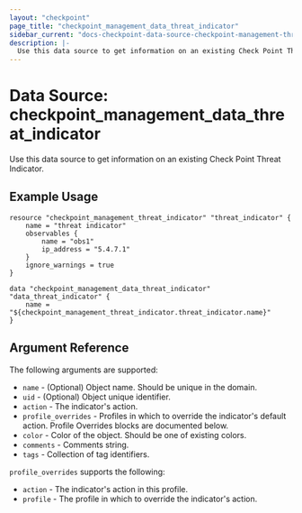 ```yaml
---
layout: "checkpoint"
page_title: "checkpoint_management_data_threat_indicator"
sidebar_current: "docs-checkpoint-data-source-checkpoint-management-threat_indicator"
description: |-
  Use this data source to get information on an existing Check Point Threat Indicator.
---
```


# Data Source: checkpoint_management_data_threat_indicator

Use this data source to get information on an existing Check Point Threat Indicator.

## Example Usage


```hcl
resource "checkpoint_management_threat_indicator" "threat_indicator" {
    name = "threat indicator"
	observables {
    	name = "obs1"
    	ip_address = "5.4.7.1"
  	}
	ignore_warnings = true
}

data "checkpoint_management_data_threat_indicator" "data_threat_indicator" {
    name = "${checkpoint_management_threat_indicator.threat_indicator.name}"
}
```

## Argument Reference

The following arguments are supported:

* `name` - (Optional) Object name. Should be unique in the domain.
* `uid` - (Optional) Object unique identifier.
* `action` - The indicator's action.
* `profile_overrides` - Profiles in which to override the indicator's default action. Profile Overrides blocks are documented below.
* `color` - Color of the object. Should be one of existing colors.
* `comments` - Comments string.
* `tags` - Collection of tag identifiers.


`profile_overrides` supports the following:

* `action` - The indicator's action in this profile.
* `profile` - The profile in which to override the indicator's action.